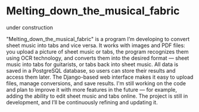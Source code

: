 # Melting_down_the_musical_fabric

under construction 

"Melting_down_the_musical_fabric" is a program I’m developing to convert sheet music into tabs and vice versa. It works with images and PDF files: you upload a picture of sheet music or tabs, the program recognizes them using OCR technology, and converts them into the desired format — sheet music into tabs for guitarists, or tabs back into sheet music.
All data is saved in a PostgreSQL database, so users can store their results and access them later. The Django-based web interface makes it easy to upload files, manage conversions, and save results.
I'm still working on the code and plan to improve it with more features in the future — for example, adding the ability to edit sheet music and tabs online. The project is still in development, and I’ll be continuously refining and updating it.
